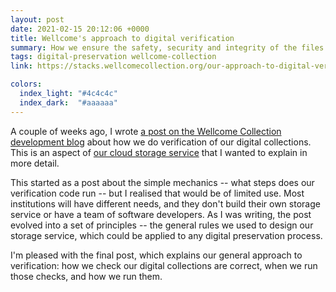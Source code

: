 ```yaml
---
layout: post
date: 2021-02-15 20:12:06 +0000
title: Wellcome's approach to digital verification
summary: How we ensure the safety, security and integrity of the files in Wellcome's digital collections.
tags: digital-preservation wellcome-collection
link: https://stacks.wellcomecollection.org/our-approach-to-digital-verification-79da59da4ab7

colors:
  index_light: "#4c4c4c"
  index_dark:  "#aaaaaa"
---
```


A couple of weeks ago, I wrote [a post on the Wellcome Collection development blog](https://stacks.wellcomecollection.org/our-approach-to-digital-verification-79da59da4ab7) about how we do verification of our digital collections.
This is an aspect of [our cloud storage service](https://stacks.wellcomecollection.org/building-wellcome-collections-new-archival-storage-service-3f68ff21927e) that I wanted to explain in more detail.

This started as a post about the simple mechanics -- what steps does our verification code run -- but I realised that would be of limited use.
Most institutions will have different needs, and they don't build their own storage service or have a team of software developers.
As I was writing, the post evolved into a set of principles -- the general rules we used to design our storage service, which could be applied to any digital preservation process.

I'm pleased with the final post, which explains our general approach to verification: how we check our digital collections are correct, when we run those checks, and how we run them.
